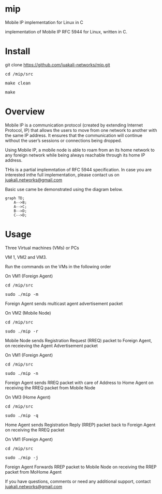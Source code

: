 # mip
Mobile IP implementation for Linux in C

implementation of Mobile IP RFC 5944 for Linux, written in C.

# Install
git clone https://github.com/juakali-networks/mip.git

<pre>cd /mip/src</pre>

<pre>make clean</pre>

<pre>make</pre>

# Overview
Mobile IP is a communication protocol (created by extending Internet Protocol, IP) that allows the users to move from one network to another with the same IP address. It ensures that the communication will continue without the user’s sessions or connections being dropped. 

Using Mobile IP, a mobile node is able to roam from an its home network to any foreign network while being always reachable through its home IP address.


THis is a partial implemntation of RFC 5944 specification. In case you are interested inthe full implementation, please contact us on juakali.networks@gmail.com


Basic use came be demonstrated using the diagram below.

```mermaid
graph TD;
    A-->B;
    A-->C;
    B-->D;
    C-->D;
```


# Usage
Three Virtual machines (VMs) or PCs

VM 1, VM2 and VM3.

Run the commands on the VMs in the following order

On VM1 (Foreign Agent)
<pre>cd /mip/src</pre>

<pre>sudo ./mip -m </pre>

Foreign Agent sends multicast agent advertisement packet

On VM2 (Mobile Node)
<pre>cd /mip/src</pre>

<pre>sudo ./mip -r </pre>

Mobile Node sends Registration Request (RREQ) packet to Foreign Agent, on receieving the Agent Advertisement packet

On VM1 (Foreign Agent)
<pre>cd /mip/src</pre>

<pre>sudo ./mip -n </pre>

Foreign Agent sends RREQ packet with care of Address to Home Agent on receiving the RREQ packet from Mobile Node

On VM3 (Home Agent)
<pre>cd /mip/src</pre>

<pre>sudo ./mip -q </pre>

Home Agent sends Registration Reply (RREP) packet back to Foreign Agent on receiving the RREQ packet

On VM1 (Foreign Agent)
<pre>cd /mip/src</pre>

<pre>sudo ./mip -j </pre>

Foreign Agent Forwards RREP packet to Mobile Node on receiving the RREP packet from MoHome Agent


If you have questions, comments or need any additional support, contact juakali.networks@gmail.com


